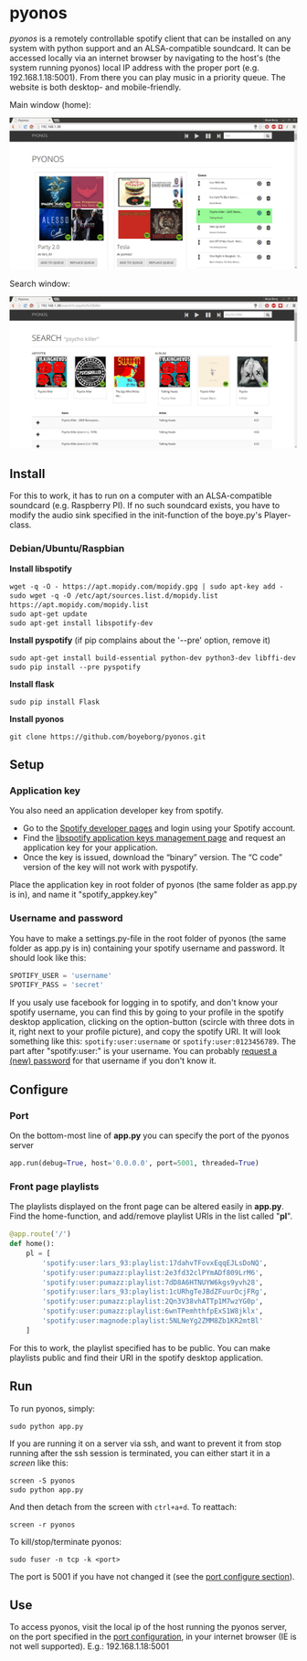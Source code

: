 # pyonos
_pyonos_ is a remotely controllable spotify client that can be installed on any system with python support and an 
ALSA-compatible soundcard. It can be accessed locally via an internet browser by navigating to the host's (the system 
running pyonos) local IP address with the proper port (e.g. 192.168.1.18:5001). From there you can play music in a 
priority queue. The website is both desktop- and mobile-friendly.

Main window (home):

![Main Window](img/pyonos_main.png)

Search window:

![Search Window](img/pyonos_search.png)

## Install
For this to work, it has to run on a computer with an ALSA-compatible soundcard (e.g. Raspberry PI). 
If no such soundcard exists, you have to modify the audio sink specified in the init-function of the boye.py's Player-class.

### Debian/Ubuntu/Raspbian
__Install libspotify__
```ShellSession
wget -q -O - https://apt.mopidy.com/mopidy.gpg | sudo apt-key add -
sudo wget -q -O /etc/apt/sources.list.d/mopidy.list https://apt.mopidy.com/mopidy.list
sudo apt-get update
sudo apt-get install libspotify-dev
```
__Install pyspotify__ (if pip complains about the '--pre' option, remove it)
```ShellSession
sudo apt-get install build-essential python-dev python3-dev libffi-dev
sudo pip install --pre pyspotify
```
__Install flask__
```ShellSession
sudo pip install Flask
```

__Install pyonos__
```ShellSession
git clone https://github.com/boyeborg/pyonos.git
```

## Setup

### Application key
You also need an application developer key from spotify.

* Go to the [Spotify developer pages](https://developer.spotify.com/) and login using your Spotify account.
* Find the [libspotify application keys management page](https://developer.spotify.com/technologies/libspotify/keys/) and request an application key for your application.
* Once the key is issued, download the “binary” version. The “C code” version of the key will not work with pyspotify.

Place the application key in root folder of pyonos (the same folder as app.py is in), and name it "spotify_appkey.key"

### Username and password
You have to make a settings.py-file in the root folder of pyonos (the same folder as app.py is in) containing your spotify username and password. It should look like this:
```Python
SPOTIFY_USER = 'username'
SPOTIFY_PASS = 'secret'
```
If you usaly use facebook for logging in to spotify, and don't know your spotify username, you can find this by going to your profile in the spotify desktop application, clicking on the option-button (scircle with three dots in it, right next to your profile picture), and copy the spotify URI. It will look something like this: `spotify:user:username` or `spotify:user:0123456789`. The part after "spotify:user:" is your username. You can probably [request a (new) password](https://www.spotify.com/no/password-reset/) for that username if you don't know it.


## Configure


### Port
On the bottom-most line of __app.py__ you can specify the port of the pyonos server
```Python
app.run(debug=True, host='0.0.0.0', port=5001, threaded=True)
```

### Front page playlists
The playlists displayed on the front page can be altered easily in __app.py__. Find the home-function, and add/remove playlist URIs in the list called "__pl__".
```Python
@app.route('/')
def home():
    pl = [
        'spotify:user:lars_93:playlist:17dahvTFovxEqqEJLsDoNQ',
        'spotify:user:pumazz:playlist:2e3fd32clPYmADf809LrM6',
        'spotify:user:pumazz:playlist:7dD8A6HTNUYW6kgs9yvh28',
        'spotify:user:lars_93:playlist:1cURhgTeJBdZFuurOcjFRg',
        'spotify:user:pumazz:playlist:2Qn3V38vhATTp1M7wzYG0p',
        'spotify:user:pumazz:playlist:6wnTPemhthfpExS1W8jklx',
        'spotify:user:magnode:playlist:5NLNeYg2ZMM8Zb1KR2mtBl'
    ]
```
For this to work, the playlist specified has to be public. You can make playlists public and find their URI in the spotify desktop application.

## Run
To run pyonos, simply:
```ShellSession
sudo python app.py
```
If you are running it on a server via ssh, and want to prevent it from stop running after the ssh session is terminated, you can either start it in a _screen_ like this:
```ShellSession
screen -S pyonos
sudo python app.py
```
And then detach from the screen with `ctrl+a+d`.
To reattach: 
```ShellSession
screen -r pyonos
```
To kill/stop/terminate pyonos:
```ShellSession
sudo fuser -n tcp -k <port>
```
The port is 5001 if you have not changed it (see the [port configure section](#port)).

## Use
To access pyonos, visit the local ip of the host running the pyonos server, on the port specified in the [port configuration](#port), in your internet browser (IE is not well supported). E.g.: 192.168.1.18:5001
